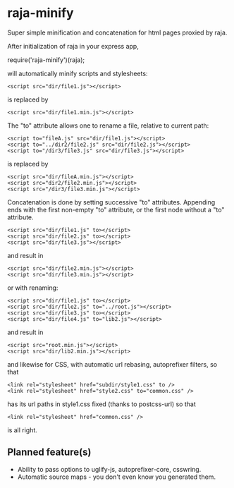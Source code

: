 raja-minify
===========

Super simple minification and concatenation for html pages proxied by raja.

After initialization of raja in your express app,

require('raja-minify')(raja);

will automatically minify scripts and stylesheets:

```
<script src="dir/file1.js"></script>
```

is replaced by
```
<script src="dir/file1.min.js"></script>
```


The "to" attribute allows one to rename a file, relative to current path:

```
<script to="fileA.js" src="dir/file1.js"></script>
<script to="../dir2/file2.js" src="dir/file2.js"></script>
<script to="/dir3/file3.js" src="dir/file3.js"></script>
```

is replaced by

```
<script src="dir/fileA.min.js"></script>
<script src="dir2/file2.min.js"></script>
<script src="/dir3/file3.min.js"></script>
```


Concatenation is done by setting successive "to" attributes.
Appending ends with the first non-empty "to" attribute, or the first node
without a "to" attribute.

```
<script src="dir/file1.js" to></script>
<script src="dir/file2.js" to></script>
<script src="dir/file3.js"></script>
```

and result in

```
<script src="dir/file2.min.js"></script>
<script src="dir/file3.min.js"></script>
```

or with renaming:
```
<script src="dir/file1.js" to></script>
<script src="dir/file2.js" to="../root.js"></script>
<script src="dir/file3.js" to></script>
<script src="dir/file4.js" to="lib2.js"></script>
```
and result in
```
<script src="root.min.js"></script>
<script src="dir/lib2.min.js"></script>
```

and likewise for CSS, with automatic url rebasing, autoprefixer filters, so that

```
<link rel="stylesheet" href="subdir/style1.css" to />
<link rel="stylesheet" href="style2.css" to="common.css" />
```
has its url paths in style1.css fixed (thanks to postcss-url) so that
```
<link rel="stylesheet" href="common.css" />
```
is all right.


Planned feature(s)
------------------

* Ability to pass options to uglify-js, autoprefixer-core, csswring.
* Automatic source maps - you don't even know you generated them.

